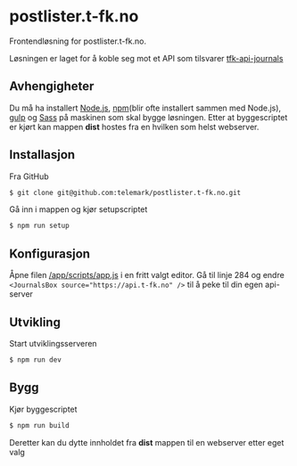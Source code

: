 # postlister.t-fk.no

Frontendløsning for postlister.t-fk.no.

Løsningen er laget for å koble seg mot et API som tilsvarer [tfk-api-journals](https://github.com/zrrrzzt/tfk-api-journals)  

## Avhengigheter

Du må ha installert [Node.js](https://nodejs.org), [npm](https://www.npmjs.com/)(blir ofte installert sammen med Node.js), [gulp](http://gulpjs.com/) og [Sass](http://sass-lang.com/) på maskinen som skal bygge løsningen. 
Etter at byggescriptet er kjørt kan mappen **dist** hostes fra en hvilken som helst webserver.

## Installasjon

Fra GitHub

```sh
$ git clone git@github.com:telemark/postlister.t-fk.no.git
```

Gå inn i mappen og kjør setupscriptet

```sh
$ npm run setup
```

## Konfigurasjon

Åpne filen [/app/scripts/app.js](/app/scripts/app.js#L284) i en fritt valgt editor.
Gå til linje 284 og endre ```<JournalsBox source="https://api.t-fk.no" />``` til å peke til din egen api-server

## Utvikling

Start utviklingsserveren

```sh
$ npm run dev
```

## Bygg

Kjør byggescriptet

```sh
$ npm run build
```

Deretter kan du dytte innholdet fra **dist** mappen til en webserver etter eget valg
